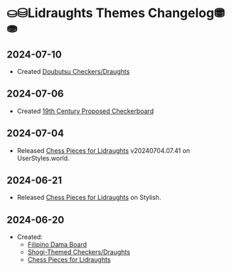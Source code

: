 # ⛀⛁Lidraughts Themes Changelog⛃⛂

## 2024-07-10
- Created [Doubutsu Checkers/Draughts](https://github.com/LuffyKudo/Lidraughts-Themes/tree/main/Doubutsu%20Checkers%E2%88%95Draughts)

## 2024-07-06
- Created [19th Century Proposed Checkerboard](https://github.com/LuffyKudo/Lidraughts-Themes/tree/main/19th%20Century%20Proposed%20Checkerboard)

## 2024-07-04
- Released [Chess Pieces for Lidraughts](https://userstyles.world/style/17079/chess-pieces-on-lidraughts) v20240704.07.41 on UserStyles.world.

## 2024-06-21
- Released [Chess Pieces for Lidraughts](https://userstyles.org/styles/274927/lidraughts-chess-pieces) on Stylish.

## 2024-06-20
- Created:
  - [Filipino Dama Board](https://github.com/LuffyKudo/Lidraughts-Themes/tree/main/Filipino%20Dama%20Board)
  - [Shogi-Themed Checkers/Draughts](https://github.com/LuffyKudo/Lidraughts-Themes/tree/main/Shogi-Themed%20Checkers%E2%88%95Draughts)
  - [Chess Pieces for Lidraughts](https://github.com/LuffyKudo/Lidraughts-Themes/tree/main/Chess%20Pieces)
